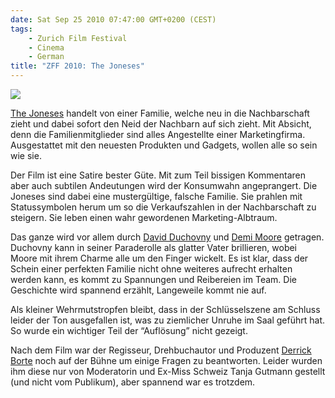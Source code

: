 ```yaml
---
date: Sat Sep 25 2010 07:47:00 GMT+0200 (CEST)
tags:
    - Zurich Film Festival
    - Cinema
    - German
title: "ZFF 2010: The Joneses"
---
```



[![](http://media.tumblr.com/tumblr_l9g5t2nLwt1qa2z4q.png)](http://www.zurichfilmfestival.org/de/programm-2010/filme/1386/the-joneses/)

[The
Joneses](http://www.zurichfilmfestival.org/de/programm-2010/filme/1386/the-joneses/)
handelt von einer Familie, welche neu in die Nachbarschaft zieht und
dabei sofort den Neid der Nachbarn auf sich zieht. Mit Absicht, denn die
Familienmitglieder sind alles Angestellte einer Marketingfirma.
Ausgestattet mit den neuesten Produkten und Gadgets, wollen alle so sein
wie sie.

Der Film ist eine Satire bester Güte. Mit zum Teil bissigen Kommentaren
aber auch subtilen Andeutungen wird der Konsumwahn angeprangert. Die
Joneses sind dabei eine mustergültige, falsche Familie. Sie prahlen mit
Statussymbolen herum um so die Verkaufszahlen in der Nachbarschaft zu
steigern. Sie leben einen wahr gewordenen Marketing-Albtraum.

Das ganze wird vor allem durch [David
Duchovny](http://www.imdb.com/name/nm0000141/) und [Demi
Moore](http://www.imdb.com/name/nm0000193/) getragen. Duchovny kann in
seiner Paraderolle als glatter Vater brillieren, wobei Moore mit ihrem
Charme alle um den Finger wickelt. Es ist klar, dass der Schein einer
perfekten Familie nicht ohne weiteres aufrecht erhalten werden kann, es
kommt zu Spannungen und Reibereien im Team. Die Geschichte wird spannend
erzählt, Langeweile kommt nie auf.

Als kleiner Wehrmutstropfen bleibt, dass in der Schlüsselszene am
Schluss leider der Ton ausgefallen ist, was zu ziemlicher Unruhe im Saal
geführt hat. So wurde ein wichtiger Teil der “Auflösung” nicht gezeigt.

Nach dem Film war der Regisseur, Drehbuchautor und Produzent [Derrick
Borte](http://www.imdb.com/name/nm0097517/) noch auf der Bühne um einige
Fragen zu beantworten. Leider wurden ihm diese nur von Moderatorin und
Ex-Miss Schweiz Tanja Gutmann gestellt (und nicht vom Publikum), aber
spannend war es trotzdem.

